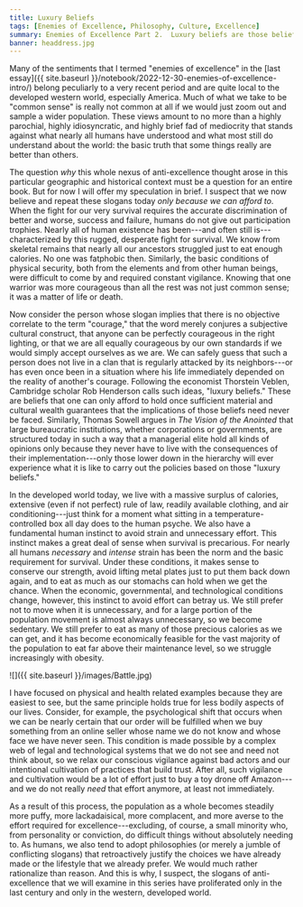 ```yaml
---
title: Luxury Beliefs
tags: [Enemies of Excellence, Philosophy, Culture, Excellence]
summary: Enemies of Excellence Part 2.  Luxury beliefs are those beliefs that one can only afford to hold once sufficient material and cultural wealth guarantees that the implications of those beliefs need never be faced.
banner: headdress.jpg
---
```



Many of the sentiments that I termed "enemies of excellence" in the [last essay]({{ site.baseurl }}/notebook/2022-12-30-enemies-of-excellence-intro/) belong peculiarly to a very recent period and are quite local to the developed western world, especially America.  Much of what we take to be "common sense" is really not common at all if we would just zoom out and sample a wider population.  These views amount to no more than a highly parochial, highly idiosyncratic, and highly brief fad of mediocrity that stands against what nearly all humans have understood and what most still do understand about the world: the basic truth that some things really are better than others.

The question *why* this whole nexus of anti-excellence thought arose in this particular geographic and historical context must be a question for an entire book.  But for now I will offer my speculation in brief.  I suspect that we now believe and repeat these slogans today *only because we can afford to*.  When the fight for our very survival requires the accurate discrimination of better and worse, success and failure, humans do not give out participation trophies.  Nearly all of human existence has been---and often still is---characterized by this rugged, desperate fight for survival.  We know from skeletal remains that nearly all our ancestors struggled just to eat enough calories.  No one was fatphobic then.  Similarly, the basic conditions of physical security, both from the elements and from other human beings, were difficult to come by and required constant vigilance.  Knowing that one warrior was more courageous than all the rest was not just common sense; it was a matter of life or death.<!--more-->

Now consider the person whose slogan implies that there is no objective correlate to the term "courage," that the word merely conjures a subjective cultural construct, that anyone can be perfectly courageous in the right lighting, or that we are all equally courageous by our own standards if we would simply accept ourselves as we are.  We can safely guess that such a person does not live in a clan that is regularly attacked by its neighbors---or has even once been in a situation where his life immediately depended on the reality of another's courage.  Following the economist Thorstein Veblen, Cambridge scholar Rob Henderson calls such ideas, "luxury beliefs."  These are beliefs that one can only afford to hold once sufficient material and cultural wealth guarantees that the implications of those beliefs need never be faced.  Similarly, Thomas Sowell argues in *The Vision of the Anointed* that large bureaucratic institutions, whether corporations or governments, are structured today in such a way that a managerial elite hold all kinds of opinions only because they never have to live with the consequences of their implementation---only those lower down in the hierarchy will ever experience what it is like to carry out the policies based on those "luxury beliefs."

In the developed world today, we live with a massive surplus of calories, extensive (even if not perfect) rule of law, readily available clothing, and air conditioning---just think for a moment what sitting in a temperature-controlled box all day does to the human psyche.  We also have a fundamental human instinct to avoid strain and unnecessary effort.  This instinct makes a great deal of sense when survival is precarious.  For nearly all humans *necessary* and *intense* strain has been the norm and the basic requirement for survival.  Under these conditions, it makes sense to conserve our strength, avoid lifting metal plates just to put them back down again, and to eat as much as our stomachs can hold when we get the chance.  When the economic, governmental, and technological conditions change, however, this instinct to avoid effort can betray us.  We still prefer not to move when it is unnecessary, and for a large portion of the population movement is almost always unnecessary, so we become sedentary.  We still prefer to eat as many of those precious calories as we can get, and it has become economically feasible for the vast majority of the population to eat far above their maintenance level, so we struggle increasingly with obesity.

![]({{ site.baseurl }}/images/Battle.jpg)

I have focused on physical and health related examples because they are easiest to see, but the same principle holds true for less bodily aspects of our lives.  Consider, for example, the psychological shift that occurs when we can be nearly certain that our order will be fulfilled when we buy something from an online seller whose name we do not know and whose face we have never seen.  This condition is made possible by a complex web of legal and technological systems that we do not see and need not think about, so we relax our conscious vigilance against bad actors and our intentional cultivation of practices that build trust.  After all, such vigilance and cultivation would be a lot of effort just to buy a toy drone off Amazon---and we do not really *need* that effort anymore, at least not immediately.

As a result of this process, the population as a whole becomes steadily more puffy, more lackadaisical, more complacent, and more averse to the effort required for excellence---excluding, of course, a small minority who, from personality or conviction, do difficult things without absolutely needing to.  As humans, we also tend to adopt philosophies (or merely a jumble of conflicting slogans) that retroactively justify the choices we have already made or the lifestyle that we already prefer.  We would much rather rationalize than reason.  And this is why, I suspect, the slogans of anti-excellence that we will examine in this series have proliferated only in the last century and only in the western, developed world.


